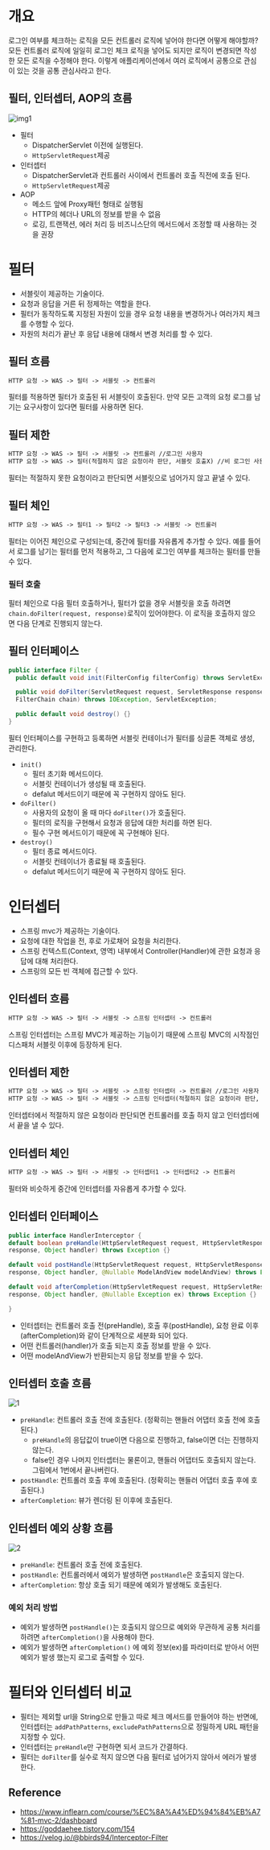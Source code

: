 # 개요
로그인 여부를 체크하는 로직을 모든 컨트롤러 로직에 넣어야 한다면 어떻게 해야할까? 모든 컨트롤러 로직에 일일히 로그인 체크 로직을 넣어도 되지만 로직이 변경되면 작성한 모든 로직을 수정해야 한다. 이렇게 애플리케이션에서 여러 로직에서 공통으로 관심이 있는 것을 공통 관심사라고 한다.
## 필터, 인터셉터, AOP의 흐름
![img1](https://media.vlpt.us/images/bbirds94/post/3f7058e6-8531-4e58-854d-710afd954d0a/Filter_Interceptor_AOP%ED%9D%90%EB%A6%842.jpg)
- 필터
  - DispatcherServlet 이전에 실행된다.
  - `HttpServletRequest`제공
- 인터셉터
  - DispatcherServlet과 컨트롤러 사이에서 컨트롤러 호출 직전에 호출 된다.
  - `HttpServletRequest`제공
- AOP
  - 메소드 앞에 Proxy패턴 형태로 실행됨
  - HTTP의 헤더나 URL의 정보를 받을 수 없음
  - 로깅, 트랜잭션, 에러 처리 등 비즈니스단의 메서드에서 조정할 때 사용하는 것을 권장
# 필터
- 서블릿이 제공하는 기술이다.
- 요청과 응답을 거른 뒤 정제하는 역할을 한다.
- 필터가 동작하도록 지정된 자원이 있을 경우 요청 내용을 변경하거나 여러가지 체크를 수행할 수 있다.
- 자원의 처리가 끝난 후 응답 내용에 대해서 변경 처리를 할 수 있다.
  
## 필터 흐름
```html
HTTP 요청 -> WAS -> 필터 -> 서블릿 -> 컨트롤러
```  

필터를 적용하면 필터가 호출된 뒤 서블릿이 호출된다. 만약 모든 고객의 요청 로그를 남기는 요구사항이 있다면 필터를 사용하면 된다.

## 필터 제한
```html
HTTP 요청 -> WAS -> 필터 -> 서블릿 -> 컨트롤러 //로그인 사용자
HTTP 요청 -> WAS -> 필터(적절하지 않은 요청이라 판단, 서블릿 호출X) //비 로그인 사용자
```
필터는 적절하지 못한 요청이라고 판단되면 서블릿으로 넘어가지 않고 끝낼 수 있다. 
  
## 필터 체인
```html
HTTP 요청 -> WAS -> 필터1 -> 필터2 -> 필터3 -> 서블릿 -> 컨트롤러
```
필터는 이어진 체인으로 구성되는데, 중간에 필터를 자유롭게 추가할 수 있다. 
예를 들어서 로그를 남기는 필터를 먼저 적용하고, 그 다음에 로그인 여부를 체크하는 필터를 만들 수 있다.
### 필터 호출
필터 체인으로 다음 필터 호출하거나, 필터가 없을 경우 서블릿을 호출 하려면`chain.doFilter(request, response)`로직이 있어야한다. 이 로직을 호출하지 않으면 다음 단계로 진행되지 않는다.  

## 필터 인터페이스
```java
public interface Filter {
  public default void init(FilterConfig filterConfig) throws ServletException{}

  public void doFilter(ServletRequest request, ServletResponse response,
  FilterChain chain) throws IOException, ServletException;

  public default void destroy() {}
}
```
필터 인터페이스를 구현하고 등록하면 서블릿 컨테이너가 필터를 싱글톤 객체로 생성, 관리한다.
- `init()`
  - 필터 초기화 메서드이다.
  - 서블릿 컨테이너가 생성될 때 호출된다. 
  - defalut 메서드이기 때문에 꼭 구현하지 않아도 된다.
- `doFilter()`
  - 사용자의 요청이 올 때 마다 `doFilter()`가 호출된다.
  - 필터의 로직을 구현해서 요청과 응답에 대한 처리를 하면 된다.
  - 필수 구현 메서드이기 때문에 꼭 구현해야 된다.
- `destroy()`
  - 필터 종료 메서드이다.
  - 서블릿 컨테이너가 종료될 때 호출된다.
  - defalut 메서드이기 때문에 꼭 구현하지 않아도 된다.  
  

# 인터셉터
- 스프링 mvc가 제공하는 기술이다.
- 요청에 대한 작업을 전, 후로 가로채어 요청을 처리한다.
- 스프링 컨텍스트(Context, 영역) 내부에서 Controller(Handler)에 관한 요청과 응답에 대해 처리한다.
- 스프링의 모든 빈 객체에 접근할 수 있다.  
  

## 인터셉터 흐름
```html
HTTP 요청 -> WAS -> 필터 -> 서블릿 -> 스프링 인터셉터 -> 컨트롤러
```
스프링 인터셉터는 스프링 MVC가 제공하는 기능이기 때문에 스프링 MVC의 시작점인 디스패처 서블릿 이후에 등장하게 된다.

## 인터셉터 제한
```html
HTTP 요청 -> WAS -> 필터 -> 서블릿 -> 스프링 인터셉터 -> 컨트롤러 //로그인 사용자
HTTP 요청 -> WAS -> 필터 -> 서블릿 -> 스프링 인터셉터(적절하지 않은 요청이라 판단, 컨트롤러 호출 X) // 비 로그인 사용자
```
인터셉터에서 적절하지 않은 요청이라 판단되면 컨트롤러를 호출 하지 않고 인터셉터에서 끝을 낼 수 있다.
## 인터셉터 체인
```html
HTTP 요청 -> WAS -> 필터 -> 서블릿 -> 인터셉터1 -> 인터셉터2 -> 컨트롤러
```
필터와 비슷하게 중간에 인터셉터를 자유롭게 추가할 수 있다.
## 인터셉터 인터페이스
```java
public interface HandlerInterceptor {
default boolean preHandle(HttpServletRequest request, HttpServletResponse
response, Object handler) throws Exception {}

default void postHandle(HttpServletRequest request, HttpServletResponse
response, Object handler, @Nullable ModelAndView modelAndView) throws Exception {}

default void afterCompletion(HttpServletRequest request, HttpServletResponse
response, Object handler, @Nullable Exception ex) throws Exception {}

}
```
- 인터셉터는 컨트롤러 호출 전(preHandle), 호출 후(postHandle), 요청 완료 이후(afterCompletion)와 같이 단계적으로 세분화 되어 있다.
- 어떤 컨트롤러(handler)가 호출 되는지 호출 정보를 받을 수 있다. 
- 어떤 modelAndView가 반환되는지 응답 정보를 받을 수 있다.  

## 인터셉터 호출 흐름
![1](https://github.com/ChaewonHan/TIL/blob/b2a7d3052562cf6d10c0f40b3bb62270d7c2e549/Spring/img/1.PNG)
- `preHandle`: 컨트롤러 호출 전에 호출된다. (정확히는 핸들러 어댑터 호출 전에 호출된다.)
   - `preHandle`의 응답값이 true이면 다음으로 진행하고, false이면 더는 진행하지 않는다. 
   - false인 경우 나머지 인터셉터는 물론이고, 핸들러 어댑터도 호출되지 않는다. 그림에서 1번에서 끝나버린다.
- `postHandle`: 컨트롤러 호출 후에 호출된다. (정확히는 핸들러 어댑터 호출 후에 호출된다.)
- `afterCompletion`: 뷰가 렌더링 된 이후에 호출된다.

## 인터셉터 예외 상황 흐름
![2](https://github.com/ChaewonHan/TIL/blob/b2a7d3052562cf6d10c0f40b3bb62270d7c2e549/Spring/img/2.PNG)
- `preHandle`: 컨트롤러 호출 전에 호출된다.
- `postHandle`: 컨트롤러에서 예외가 발생하면 `postHandle`은 호출되지 않는다.
- `afterCompletion`: 항상 호출 되기 때문에 예외가 발생해도 호출된다.

### 예외 처리 방법
- 예외가 발생하면 `postHandle()`는 호출되지 않으므로 예외와 무관하게 공통 처리를 하려면 `afterCompletion()`을 사용해야 한다.
- 예외가 발생하면 `afterCompletion()` 에 예외 정보(ex)를 파라미터로 받아서 어떤 예외가 발생 했는지 로그로 출력할 수 있다.

# 필터와 인터셉터 비교
- 필터는 제외할 url을 String으로 만들고 따로 체크 메서드를 만들어야 하는 반면에, 인터셉터는 `addPathPatterns`, `excludePathPatterns`으로 정밀하게 URL 패턴을 지정할 수 있다.
- 인터셉터는 `preHandle`만 구현하면 되서 코드가 간결하다.
- 필터는 `doFilter`를 실수로 적지 않으면 다음 필터로 넘어가지 않아서 에러가 발생한다.

  
   
    
     
  


## Reference
- https://www.inflearn.com/course/%EC%8A%A4%ED%94%84%EB%A7%81-mvc-2/dashboard
- https://goddaehee.tistory.com/154
- https://velog.io/@bbirds94/Interceptor-Filter
